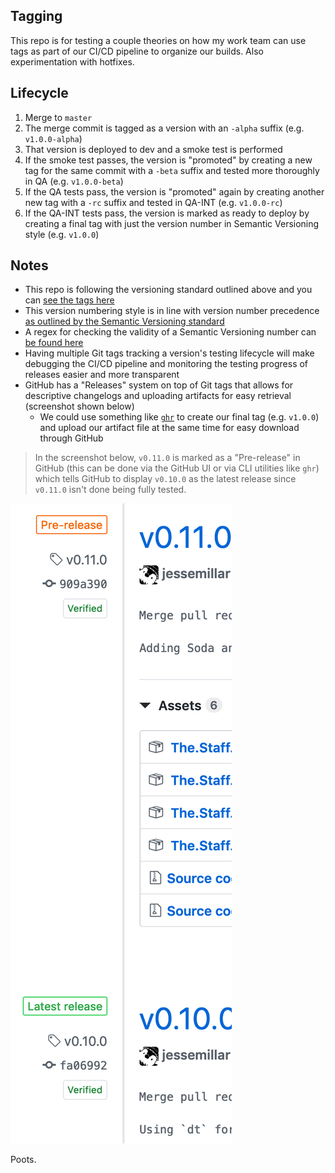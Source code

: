 ## Tagging
This repo is for testing a couple theories on how my work team can use tags as part of our CI/CD pipeline to organize our builds. Also experimentation with hotfixes.

## Lifecycle
1. Merge to `master`
1. The merge commit is tagged as a version with an `-alpha` suffix (e.g. `v1.0.0-alpha`)
1. That version is deployed to dev and a smoke test is performed
1. If the smoke test passes, the version is "promoted" by creating a new tag for the same commit with a `-beta` suffix and tested more thoroughly in QA (e.g. `v1.0.0-beta`)
1. If the QA tests pass, the version is "promoted" again by creating another new tag with a `-rc` suffix and tested in QA-INT (e.g. `v1.0.0-rc`)
1. If the QA-INT tests pass, the version is marked as ready to deploy by creating a final tag with just the version number in Semantic Versioning style (e.g. `v1.0.0`)

## Notes
- This repo is following the versioning standard outlined above and you can [see the tags here](https://github.com/jessemillar/tagging/tags)
- This version numbering style is in line with version number precedence [as outlined by the Semantic Versioning standard](https://semver.org/#spec-item-11)
- A regex for checking the validity of a Semantic Versioning number can [be found here](https://rgxdb.com/r/40OZ1HN5)
- Having multiple Git tags tracking a version's testing lifecycle will make debugging the CI/CD pipeline and monitoring the testing progress of releases easier and more transparent
- GitHub has a "Releases" system on top of Git tags that allows for descriptive changelogs and uploading artifacts for easy retrieval (screenshot shown below)
	- We could use something like [`ghr`](https://github.com/tcnksm/ghr) to create our final tag (e.g. `v1.0.0`) and upload our artifact file at the same time for easy download through GitHub

> In the screenshot below, `v0.11.0` is marked as a "Pre-release" in GitHub (this can be done via the GitHub UI or via CLI utilities like `ghr`) which tells GitHub to display `v0.10.0` as the latest release since `v0.11.0` isn't done being fully tested.

![Pre-release Screenshot](pre-release-screenshot.png)

Poots.

